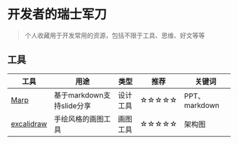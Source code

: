 # 开发者的瑞士军刀
> 个人收藏用于开发常用的资源，包括不限于工具、思维、好文等等

## 工具
|         工具                      |           用途      |   类型  | 推荐  | 关键词           |
| -------------------------------- | -------------------  | ---- | ---- | --------------- |
| [Marp](https://marp.app/)       |  基于markdown支持slide分享 | 设计工具 | ☆☆☆☆☆ |    PPT、markdown |
| [excalidraw](https://excalidraw.com/)       |  手绘风格的画图工具 | 画图工具 | ☆☆☆☆☆ |    架构图 |

